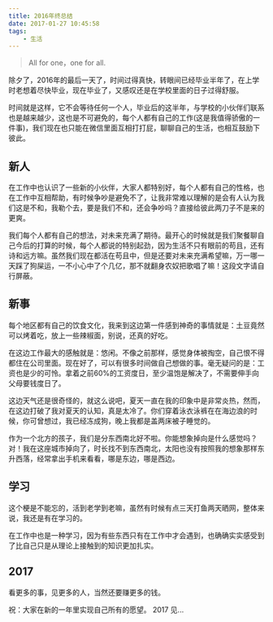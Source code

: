 ```yaml
---
title: 2016年终总结
date: 2017-01-27 10:45:58
tags: 
    - 生活
---
```


> All for one，one for all.

除夕了，2016年的最后一天了，时间过得真快，转眼间已经毕业半年了，在上学时老想着尽快毕业，现在毕业了，又感叹还是在学校里面的日子过得舒服。

<!-- more -->

时间就是这样，它不会等待任何一个人，毕业后的这半年，与学校的小伙伴们联系也是越来越少，这也是不可避免的，每个人都有自己的工作(这是我值得骄傲的一件事)，我们现在也只能在微信里面互相打打屁，聊聊自己的生活，也相互鼓励下彼此。

## 新人

在工作中也认识了一些新的小伙伴，大家人都特别好，每个人都有自己的性格，也在工作中互相帮助，有时候争吵是避免不了，让我非常难以理解的是会有人认为我们这是不和，我勒个去，要是我们不和，还会争吵吗？直接给彼此两刀子不是来的更爽。

我们每个人都有自己的想法，对未来充满了期待。最开心的时候就是我们聚餐聊自己今后的打算的时候，每个人都说的特别起劲，因为生活不只有眼前的苟且，还有诗和远方嘛。虽然我们现在都活在苟且中，但是还要对未来充满希望嘛，万一哪一天踩了狗屎运，一不小心中了个几亿，那不就翻身农奴把歌唱了嘛！这段文字请自行屏蔽。

## 新事

每个地区都有自己的饮食文化，我来到这边第一件感到神奇的事情就是：土豆竟然可以烤着吃，放上一些辣椒面，别说，还真的好吃。

在这边工作最大的感触就是：悠闲。不像之前那样，感觉身体被掏空，自己恨不得都住在公司里面。现在好了，可以有很多时间做自己想做的事。毫无疑问的是：工资也是少的可怜。拿着之前60%的工资度日，至少温饱是解决了，不需要伸手向父母要钱度日了。

这边天气还是很奇怪的，就这么说吧，夏天一直在我的印象中是非常炎热，然而，在这边打破了我对夏天的认知，真是太冷了。你们穿着泳衣泳裤在在海边浪的时候，你可曾想过，我已经冻成狗，晚上我都是盖两床被子睡觉的。

作为一个北方的孩子，我们是分东西南北好不啦。你能想象掉向是什么感觉吗？对！我在这座城市掉向了，时长找不到东西南北，太阳也没有按照我的想象那样东升西落，经常拿出手机来看看，哪是东边，哪是西边。

## 学习

这个梗是不能忘的，活到老学到老嘛，虽然有时候有点三天打鱼两天晒网，整体来说，我还是有在学习的。

在工作中也是一种学习，因为有些东西只有在工作中才会遇到，也确确实实感受到了比自己只是从理论上接触到的知识更加扎实。

## 2017

看更多的事，见更多的人，当然还要赚更多的钱。

祝：大家在新的一年里实现自己所有的愿望。
2017 见...


